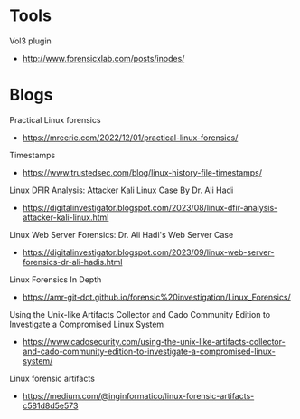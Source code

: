 # Tools

Vol3 plugin
- http://www.forensicxlab.com/posts/inodes/

# Blogs

Practical Linux forensics
- https://mreerie.com/2022/12/01/practical-linux-forensics/

Timestamps
- https://www.trustedsec.com/blog/linux-history-file-timestamps/

Linux DFIR Analysis: Attacker Kali Linux Case By Dr. Ali Hadi
- https://digitalinvestigator.blogspot.com/2023/08/linux-dfir-analysis-attacker-kali-linux.html

Linux Web Server Forensics: Dr. Ali Hadi's Web Server Case
- https://digitalinvestigator.blogspot.com/2023/09/linux-web-server-forensics-dr-ali-hadis.html

Linux Forensics In Depth
- https://amr-git-dot.github.io/forensic%20investigation/Linux_Forensics/

Using the Unix-like Artifacts Collector and Cado Community Edition to Investigate a Compromised Linux System
- https://www.cadosecurity.com/using-the-unix-like-artifacts-collector-and-cado-community-edition-to-investigate-a-compromised-linux-system/

Linux forensic artifacts
- https://medium.com/@inginformatico/linux-forensic-artifacts-c581d8d5e573
